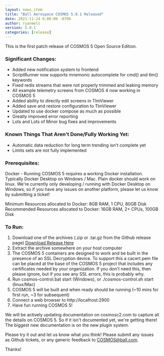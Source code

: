 ```yaml
---
layout: news_item
title: "Ball Aerospace COSMOS 5.0.1 Released"
date: 2021-11-24 6:00:00 -0700
author: ryanmelt
version: 5.0.1
categories: [release]
---
```


This is the first patch release of COSMOS 5 Open Source Edition.

### Significant Changes:

- Added new notification system to frontend
- ScriptRunner now supports mnemonic autocomplete for cmd() and tlm() keywords
- Fixed redis streams that were not properly trimmed and leaking memory
- All example telemetry screens from COSMOS 4 now working in COSMOS 5
- Added ability to directly edit screens in TlmViewer
- Added save and restore configuration to TlmViewer
- Updated to use docker compose as much as possible
- Greatly improved error reporting
- Lots and Lots of Minor bug fixes and improvements

### Known Things That Aren't Done/Fully Working Yet:

- Automatic data reduction for long term trending isn't complete yet
- Limits sets are not fully implemented

### Prerequisites:

Docker - Running COSMOS 5 requires a working Docker installation. Typically Docker Desktop on Windows / Mac. Plain docker should work on linux. We're currently only developing / running with Docker Desktop on Windows, so if you have any issues on another platform, please let us know by submitting a ticket!

Minimum Resources allocated to Docker: 8GB RAM, 1 CPU, 80GB Disk
Recommended Resources allocated to Docker: 16GB RAM, 2+ CPUs, 100GB Disk

### To Run:

1. Download one of the archives (.zip or .tar.gz from the Github release page) [Download Release Here](https://github.com/BallAerospace/COSMOS/releases/tag/v5.0.1)
2. Extract the archive somewhere on your host computer
3. The COSMOS 5 containers are designed to work and be built in the presence of an SSL Decryption device. To support this a cacert.pem file can be placed at the base of the COSMOS 5 project that includes any certificates needed by your organization. If you don't need this, then please ignore, but if you see any SSL errors, this is probably why.
4. Run cosmos-control.bat start (Windows), or ./cosmos-control.sh start (linux/Mac)
5. COSMOS 5 will be built and when ready should be running (~10 mins for first run, ~3 for subsequent)
6. Connect a web browser to http://localhost:2900
7. Have fun running COSMOS 5!

We will be actively updating documentation on cosmosc2.com to capture all the details on COSMOS 5. So if it isn't documented yet, we're getting there! The biggest new documentation is on the new plugin system.

Please try it out and let us know what you think! Please submit any issues as Github tickets, or any generic feedback to COSMOS@ball.com.

Thanks!

